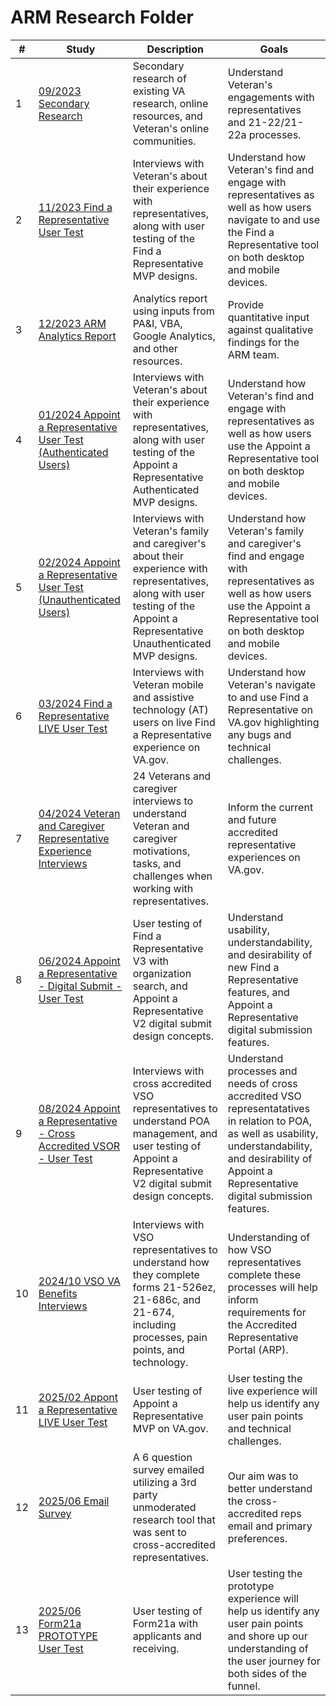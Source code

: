 # ARM Research Folder

| # | Study | Description | Goals |
|---|---|---|---|
| 1 | [09/2023 Secondary Research](https://github.com/department-of-veterans-affairs/va.gov-team/tree/master/products/accredited-representation-management/research/2023-09-secondary-research) | Secondary research of existing VA research, online resources, and Veteran's online communities. | Understand Veteran's engagements with representatives and 21-22/21-22a processes. |
| 2 | [11/2023 Find a Representative User Test](https://github.com/department-of-veterans-affairs/va.gov-team/tree/master/products/accredited-representation-management/research/2023-11-ARM-findarep-nav-usertest) | Interviews with Veteran's about their experience with representatives, along with user testing of the Find a Representative MVP designs. | Understand how Veteran's find and engage with representatives as well as how users navigate to and use the Find a Representative tool on both desktop and mobile devices. |
| 3 | [12/2023 ARM Analytics Report](https://github.com/department-of-veterans-affairs/va.gov-team/tree/master/products/accredited-representation-management/research/2023-12-ARM-analytics) | Analytics report using inputs from PA&I, VBA, Google Analytics, and other resources. | Provide quantitative input against qualitative findings for the ARM team. |
| 4 | [01/2024 Appoint a Representative User Test (Authenticated Users)](https://github.com/department-of-veterans-affairs/va.gov-team/tree/master/products/accredited-representation-management/research/2024-01-ARM-appointarep-usertest) | Interviews with Veteran's about their experience with representatives, along with user testing of the Appoint a Representative Authenticated MVP designs. | Understand how Veteran's find and engage with representatives as well as how users use the Appoint a Representative tool on both desktop and mobile devices. |
| 5 | [02/2024 Appoint a Representative User Test (Unauthenticated Users)](https://github.com/department-of-veterans-affairs/va.gov-team/tree/master/products/accredited-representation-management/research/2024-02-appointarep-unauth-usertest) | Interviews with Veteran's family and caregiver's about their experience with representatives, along with user testing of the Appoint a Representative Unauthenticated MVP designs. | Understand how Veteran's family and caregiver's find and engage with representatives as well as how users use the Appoint a Representative tool on both desktop and mobile devices. |
| 6 | [03/2024 Find a Representative LIVE User Test](https://github.com/department-of-veterans-affairs/va.gov-team/tree/45e6ae651cb6ba417e17ce63204069fb53fe0618/products/accredited-representation-management/research/2024-03-ARM-findarep-live-usertest) | Interviews with Veteran mobile and assistive technology (AT) users on live Find a Representative experience on VA.gov. | Understand how Veteran's navigate to and use Find a Representative on VA.gov highlighting any bugs and technical challenges. |
| 7 | [04/2024 Veteran and Caregiver Representative Experience Interviews](https://github.com/department-of-veterans-affairs/va.gov-team/tree/master/products/accredited-representation-management/research/2024-04-ARM-veteran-representative-experience-interviews) | 24 Veterans and caregiver interviews to understand Veteran and caregiver motivations, tasks, and challenges when working with representatives. | Inform the current and future accredited representative experiences on VA.gov. |
| 8 | [06/2024 Appoint a Representative - Digital Submit - User Test](https://github.com/department-of-veterans-affairs/va.gov-team/tree/master/products/accredited-representation-management/research/2024-06-ARM-appointarep-digitalsubmit-usertest) | User testing of Find a Representative V3 with organization search, and Appoint a Representative V2 digital submit design concepts. | Understand usability, understandability, and desirability of new Find a Representative features, and Appoint a Representative digital submission features. |
| 9 | [08/2024 Appoint a Representative - Cross Accredited VSOR - User Test](https://github.com/department-of-veterans-affairs/va.gov-team/tree/master/products/accredited-representation-management/research/2024-08-ARM-appointarep-crossaccreditedVSOR-usertest) | Interviews with cross accredited VSO representatives to understand POA management, and user testing of Appoint a Representative V2 digital submit design concepts. | Understand processes and needs of cross accredited VSO representatatives in relation to POA, as well as usability, understandability, and desirability of Appoint a Representative digital submission features. |
| 10 | [2024/10 VSO VA Benefits Interviews](https://github.com/department-of-veterans-affairs/va.gov-team/tree/master/products/accredited-representation-management/research/2024-10-VSO-VAbenefits-interviews) | Interviews with VSO representatives to understand how they complete forms 21-526ez, 21-686c, and 21-674, including processes, pain points, and technology. | Understanding of how VSO representatives complete these processes will help inform requirements for the Accredited Representative Portal (ARP). |
| 11 | [2025/02 Appont a Representative LIVE User Test](https://github.com/department-of-veterans-affairs/va.gov-team/tree/master/products/accredited-representation-management/research/2025-02-ARM-appointarep-live-usertest) | User testing of Appoint a Representative MVP on VA.gov. | User testing the live experience will help us identify any user pain points and technical challenges.  |
| 12 | [2025/06 Email Survey](https://github.com/department-of-veterans-affairs/va.gov-team/tree/master/products/accredited-representation-management/research/2025-06-Email%20Survey-Cross-Accredited-Reps) | A 6 question survey emailed utilizing a 3rd party unmoderated research tool that was sent to cross-accredited representatives. | Our aim was to better understand the cross-accredited reps email and primary preferences.  |
| 13 | [2025/06 Form21a PROTOTYPE User Test](https://github.com/department-of-veterans-affairs/va.gov-team/tree/master/products/accredited-representation-management/research/2025-06-ARM-Form21a-usertest) | User testing of Form21a with applicants and receiving. | User testing the prototype experience will help us identify any user pain points and shore up our understanding of the user journey for both sides of the funnel.  |
